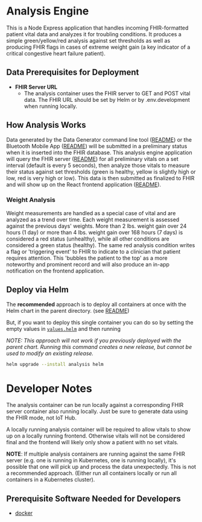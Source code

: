 # Analysis Engine

This is a Node Express application that handles incoming FHIR-formatted patient vital data and analyzes it for troubling conditions. It produces a simple green/yellow/red analysis against set thresholds as well as producing FHIR flags in cases of extreme weight gain (a key indicator of a critical congestive heart failure patient). 

## Data Prerequisites for Deployment

- **FHIR Server URL**
  - The analysis container uses the FHIR server to GET and POST vital data. The FHIR URL should be set by Helm or by .env.development when running locally.

## How Analysis Works

Data generated by the Data Generator command line tool ([README](../data-generator/README.md)) or the Bluetooth Mobile App ([README](../patient-bluetooth-connect-app/README.md)) will be submitted in a preliminary status when it is inserted into the FHIR database. This analysis engine application will query the FHIR server ([README](../fhir/README.md)) for all preliminary vitals on a set interval (default is every 5 seconds), then analyze those vitals to measure their status against set thresholds (green is healthy, yellow is slightly high or low, red is very high or low). This data is then submitted as finalized to FHIR and will show up on the React frontend application ([README](../remote-patient-monitor-frontend/README.md)).

### Weight Analysis

Weight measurements are handled as a special case of vital and are analyzed as a trend over time. Each weight measurement is assessed against the previous days' weights. More than 2 lbs. weight gain over 24 hours (1 day) or more than 4 lbs. weight gain over 168 hours (7 days) is considered a red status (unhealthy), while all other conditions are considered a green status (healthy). The same red analysis condition writes a flag or 'triggering event' to FHIR to indicate to a clinician that patient requires attention. This 'bubbles the patient to the top' as a more noteworthy and prominent record and will also produce an in-app notification on the frontend application.

## Deploy via Helm

The **recommended** approach is to deploy all containers at once with the Helm chart in the parent directory. (see [README](./../README.md#get-started))

But, if you want to deploy this single container you can do so by setting the empty values in [`values.helm`](./helm/values.yaml) and then running

_NOTE: This approach will not work if you previously deployed with the parent chart. Running this command creates a new release, but cannot be used to modify an existing release._

``` bash
helm upgrade --install analysis helm
```

# Developer Notes

The analysis container can be run locally against a corresponding FHIR server container also running locally. Just be sure to generate data using the FHIR mode, not IoT Hub. 

A locally running analysis container will be required to allow vitals to show up on a locally running frontend. Otherwise vitals will not be considered final and the frontend will likely only show a patient with no set vitals.

**NOTE**: If multiple analysis containers are running against the same FHIR server (e.g. one is running in Kubernetes, one is running locally), it's possible that one will pick up and process the data unexpectedly. This is not a recommended approach. (Either run all containers locally or run all containers in a Kubernetes cluster).

## Prerequisite Software Needed for Developers

- [docker](https://docs.docker.com/get-docker/)